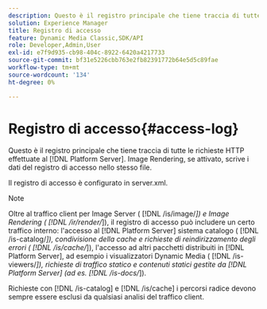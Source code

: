 ```yaml
---
description: Questo è il registro principale che tiene traccia di tutte le richieste HTTP effettuate al [!DNL Platform Server]. Image Rendering, se attivato, scrive i dati del registro di accesso nello stesso file.
solution: Experience Manager
title: Registro di accesso
feature: Dynamic Media Classic,SDK/API
role: Developer,Admin,User
exl-id: e7f9d935-cb98-404c-8922-6420a4217733
source-git-commit: bf31e5226cbb763e2fb82391772b64e5d5c89fae
workflow-type: tm+mt
source-wordcount: '134'
ht-degree: 0%

---
```


# Registro di accesso{#access-log}

Questo è il registro principale che tiene traccia di tutte le richieste HTTP effettuate al [!DNL Platform Server]. Image Rendering, se attivato, scrive i dati del registro di accesso nello stesso file.

Il registro di accesso è configurato in server.xml.

>[!NOTE]
>
>Oltre al traffico client per Image Server ( [!DNL /is/image/*]) e Image Rendering ( [!DNL /ir/render/*]), il registro di accesso può includere un certo traffico interno: l&#39;accesso al [!DNL Platform Server] sistema catalogo ( [!DNL /is-catalog/*]), condivisione della cache e richieste di reindirizzamento degli errori ( [!DNL /is/cache/*]), l&#39;accesso ad altri pacchetti distribuiti in [!DNL Platform Server], ad esempio i visualizzatori Dynamic Media ( [!DNL /is-viewers/*]), richieste di traffico statico e contenuti statici gestite da [!DNL Platform Server] (ad es. [!DNL /is-docs/*]).

Richieste con [!DNL /is-catalog] e [!DNL /is/cache] i percorsi radice devono sempre essere esclusi da qualsiasi analisi del traffico client.
